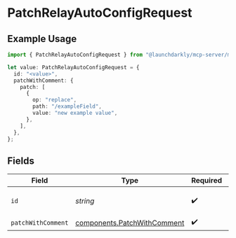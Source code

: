 # PatchRelayAutoConfigRequest

## Example Usage

```typescript
import { PatchRelayAutoConfigRequest } from "@launchdarkly/mcp-server/models/operations";

let value: PatchRelayAutoConfigRequest = {
  id: "<value>",
  patchWithComment: {
    patch: [
      {
        op: "replace",
        path: "/exampleField",
        value: "new example value",
      },
    ],
  },
};
```

## Fields

| Field                                                                      | Type                                                                       | Required                                                                   | Description                                                                |
| -------------------------------------------------------------------------- | -------------------------------------------------------------------------- | -------------------------------------------------------------------------- | -------------------------------------------------------------------------- |
| `id`                                                                       | *string*                                                                   | :heavy_check_mark:                                                         | The relay auto config id                                                   |
| `patchWithComment`                                                         | [components.PatchWithComment](../../models/components/patchwithcomment.md) | :heavy_check_mark:                                                         | N/A                                                                        |